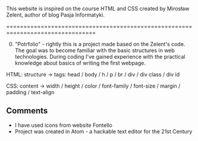 This website is inspired on the course HTML and CSS created by Mirosław Zelent, author of blog Pasja Informatyki.

================================================================================

0. "Potrfolio" - rightly this is a project made based on the Zelent's code. The goal was to become familiar with the basic structures in web technologies. During coding I've gained experience with the practical knowledge about basics of writing the first webpage.

HTML: structure -> tags: head / body / h / p / br / div / div class /  div id

CSS: content -> width / height / color / font-family / font-size / margin / padding / text-align 


Comments 
---------------------------
- I have used icons from website Fontello
- Project was created in Atom - a hackable text editor for the 21st Century
